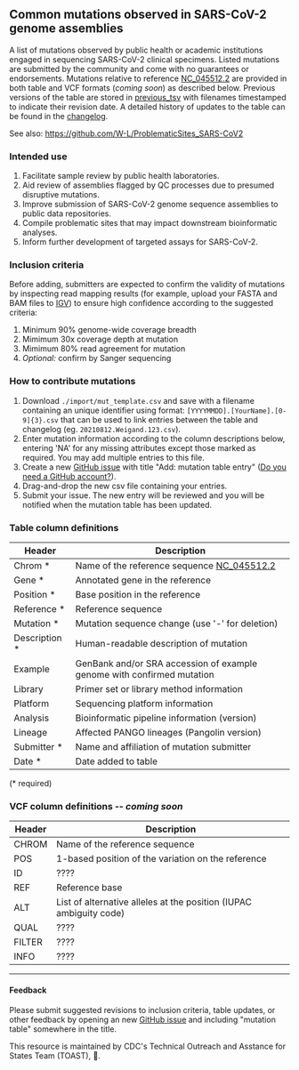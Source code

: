 ## Common mutations observed in SARS-CoV-2 genome assemblies

A list of mutations observed by public health or academic institutions engaged in sequencing SARS-CoV-2 clinical specimens. Listed mutations are submitted by the community and come with no guarantees or endorsements. Mutations relative to reference [NC_045512.2](https://www.ncbi.nlm.nih.gov/nuccore/NC_045512.2) are provided in both table and VCF formats (*coming soon*) as described below. Previous versions of the table are stored in [previous_tsv](previous_tsv) with filenames timestamped to indicate their revision date. A detailed history of updates to the table can be found in the [changelog](changelog.csv).

See also: https://github.com/W-L/ProblematicSites_SARS-CoV2

### Intended use

1. Facilitate sample review by public health laboratories.
1. Aid review of assemblies flagged by QC processes due to presumed disruptive mutations.
1. Improve submission of SARS-CoV-2 genome sequence assemblies to public data repositories.  
1. Compile problematic sites that may impact downstream bioinformatic analyses.
1. Inform further development of targeted assays for SARS-CoV-2.


### Inclusion criteria

Before adding, submitters are expected to confirm the validity of mutations by inspecting read mapping results (for example, upload your FASTA and BAM files to [IGV](https://igv.org/)) to ensure high confidence according to the suggested criteria:  

1. Minimum 90% genome-wide coverage breadth  
1. Mimimum 30x coverage depth at mutation   
1. Mimimum 80% read agreement for mutation
1. *Optional:* confirm by Sanger sequencing


### How to contribute mutations

1. Download `./import/mut_template.csv` and save with a filename containing an unique identifier using format: `[YYYYMMDD].[YourName].[0-9]{3}.csv` that can be used to link entries between the table and changelog (eg. `20210812.Weigand.123.csv`).    
1. Enter mutation information according to the column descriptions below, entering 'NA' for any missing attributes except those marked as required. You may add multiple entries to this file.
1. Create a new [GitHub issue]([root]issues/new) with title "Add: mutation table entry" ([Do you need a GitHub account?](https://docs.github.com/en/get-started/signing-up-for-github/signing-up-for-a-new-github-account)).
1. Drag-and-drop the new csv file containing your entries.
1. Submit your issue. The new entry will be reviewed and you will be notified when the mutation table has been updated.

### Table column definitions

| Header         | Description                    |
|----------------|--------------------------------|
|Chrom *		|Name of the reference sequence [NC_045512.2](https://www.ncbi.nlm.nih.gov/nuccore/NC_045512.2)|
|Gene	*		|Annotated gene in the reference|
|Position *			|Base position in the reference|
|Reference *	|Reference sequence |
|Mutation * |Mutation sequence change (use '-' for deletion)|
|Description * |Human-readable description of mutation|
|Example	|GenBank and/or SRA accession of example genome with confirmed mutation|
|Library	|Primer set or library method information|
|Platform	|Sequencing platform information|
|Analysis	|Bioinformatic pipeline information (version)|
|Lineage	|Affected PANGO lineages (Pangolin version)|
|Submitter *	|Name and affiliation of mutation submitter|
|Date *	|Date added to table|

(\* required)

### VCF column definitions -- *coming soon*

| Header         | Description                    |
|----------------|--------------------------------|
|CHROM           | Name of the reference sequence |
|POS             | 1-based position of the variation on the reference |
|ID              | ???? |
|REF             | Reference base |
|ALT             | List of alternative alleles at the position (IUPAC ambiguity code) |
|QUAL            | ???? |
|FILTER          | ???? |
|INFO            | ???? |


----
#### Feedback

Please submit suggested revisions to inclusion criteria, table updates, or other feedback by opening an new [GitHub issue]([root]issues/new) and including "mutation table" somewhere in the title.

This resource is maintained by CDC's Technical Outreach and Asstance for States Team (TOAST), :bread:.  
